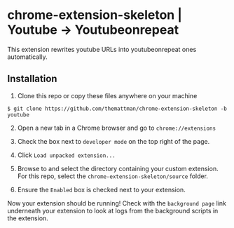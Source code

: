 # chrome-extension-skeleton | Youtube -> Youtubeonrepeat

This extension rewrites youtube URLs into youtubeonrepeat ones automatically.

## Installation

1) Clone this repo or copy these files anywhere on your machine

`$ git clone https://github.com/themattman/chrome-extension-skeleton -b youtube`

2) Open a new tab in a Chrome browser and go to `chrome://extensions`

3) Check the box next to `developer mode` on the top right of the page.

4) Click `Load unpacked extension...`

5) Browse to and select the directory containing your custom extension. For this repo, select the `chrome-extension-skeleton/source` folder.

6) Ensure the `Enabled` box is checked next to your extension.

Now your extension should be running! Check with the `background page` link
underneath your extension to look at logs from the background scripts in the
extension.
